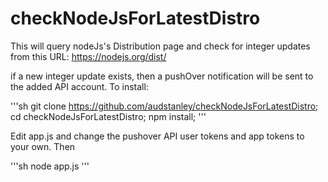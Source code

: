 # checkNodeJsForLatestDistro
This will query nodeJs's Distribution page and check for integer updates from this URL: https://nodejs.org/dist/

if a new integer update exists, then a pushOver notification will be sent to the added API account.
To install:

'''sh
git clone https://github.com/audstanley/checkNodeJsForLatestDistro;
cd checkNodeJsForLatestDistro;
npm install;
'''

Edit app.js and change the pushover API user tokens and app tokens to your own.
Then 

'''sh
node app.js
'''
